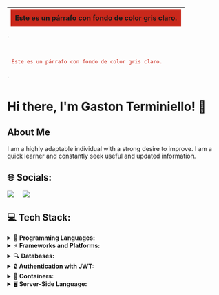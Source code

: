 | <div style="background-color: #c9281b ; padding: 10px;">Este es un párrafo con fondo de color gris claro.</div> |
|---|

`<code>
<div style="color: #c9281b ; padding: 10px;">Este es un párrafo con fondo de color gris claro.</div> 
</code>`


# Hi there, I'm Gaston Terminiello! 👋
## About Me
I am a highly adaptable individual with a strong desire to improve. I am a quick learner and constantly seek useful and updated information.

## 🌐 Socials:
[<img class="icon" src="https://img.icons8.com/color/48/000000/linkedin.png"/>](https://www.linkedin.com/in/gaston-terminiello/)
&nbsp;&nbsp;&nbsp;
[<img class="icon" src="https://img.icons8.com/color/48/000000/discord-logo.png"/>](https://discord.gg/8RHtTj5V)


## 💻 Tech Stack:

<details>
<summary> 🚀 <strong> Programming Languages:</strong></summary>

- JavaScript
  ![JavaScript](https://img.shields.io/badge/javascript-%23323330.svg?style=for-the-badge&logo=javascript&logoColor=%23F7DF1E)

- TypeScript
  ![Typescript](https://img.shields.io/badge/TYPESCRIPT-99ccff?style=for-the-badge&logo=typescript)
</details>

<details>
<summary> ⚡ <strong>Frameworks and Platforms:</strong></summary>

- Express.js
  ![Express.js](https://img.shields.io/badge/express.js-%23404d59.svg?style=for-the-badge&logo=express&logoColor=%2361DAFB)

- Fastify
  ![Fastify](https://img.shields.io/badge/Fastify-ca4d30?style=for-the-badge&logo=fastify)

- React
  ![React](https://img.shields.io/badge/react-%2320232a.svg?style=for-the-badge&logo=react&logoColor=%2361DAFB)
</details>

<details>
<summary> 🔍 <strong>Databases:</strong></summary>

- MySQL
  ![MySQL](https://img.shields.io/badge/mysql-%2300f.svg?style=for-the-badge&logo=mysql&logoColor=white)

- MongoDB
  ![MongoDB](https://img.shields.io/badge/MongoDB-grey?style=for-the-badge&logo=mongodb)

- PostgreSQL
  ![PostgreSQL](https://img.shields.io/badge/PostgreSQL-336791?style=for-the-badge&logo=postgresql&logoColor=white)
</details>

<details>
<summary> 🔒 <strong>Authentication with JWT:</strong></summary>

- JSON Web Tokens (JWT)
  ![JWT](https://img.shields.io/badge/JSON%20Web%20Tokens-JWT-%232496ED?style=for-the-badge)
</details>

<details>
<summary> 🐳 <strong>Containers:</strong></summary>

- Docker
  ![Docker](https://img.shields.io/badge/docker-%232496ED.svg?style=for-the-badge&logo=docker&logoColor=white)
</details>

<details>
<summary> 🖥️ <strong>Server-Side Language:</strong></summary>

- Node.js
  ![Node.js](https://img.shields.io/badge/node.js-6DA55F?style=for-the-badge&logo=node.js&logoColor=white)
</details>


